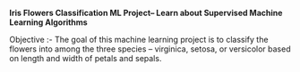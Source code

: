 **Iris Flowers Classification ML Project– Learn about Supervised Machine Learning Algorithms**

Objective :-  The goal of this machine learning project is to classify the flowers into among the 
              three species – 
                      virginica, 
                      setosa, or
                      versicolor 
               based on length and width of petals and sepals.
